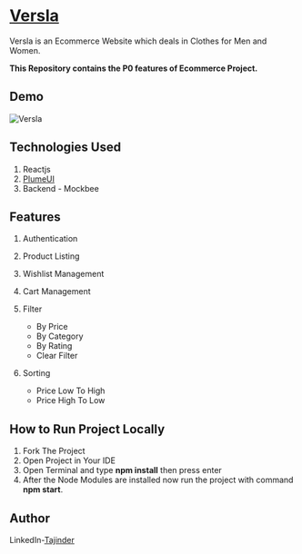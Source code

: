 # [Versla](https://verslastore.netlify.app)

Versla is an Ecommerce Website which deals in Clothes for Men and Women.

**This Repository contains the P0 features of Ecommerce Project.**

## Demo

![Versla](./src/Images/demo.gif)

## Technologies Used

1. Reactjs
2. [PlumeUI](https://plumeui.netlify.app)
3. Backend - Mockbee

## Features

1. Authentication
2. Product Listing
3. Wishlist Management
4. Cart Management
5. Filter

   - By Price
   - By Category
   - By Rating
   - Clear Filter

6. Sorting

   - Price Low To High
   - Price High To Low

## How to Run Project Locally

1. Fork The Project
2. Open Project in Your IDE
3. Open Terminal and type **npm install** then press enter
4. After the Node Modules are installed now run the project with command **npm start**.

## Author

LinkedIn-[Tajinder](https://www.linkedin.com/in/tajinder-singh-2a0618221/)
